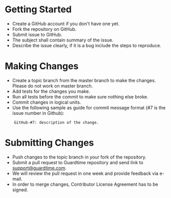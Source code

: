 # Getting Started

* Create a GitHub account if you don't have one yet.
* Fork the repository on GitHub.
* Submit issue to GitHub.
* The subject shall contain summary of the issue.
* Describe the issue clearly, if it is a bug include the steps to reproduce.

# Making Changes

* Create a topic branch from the master branch to make the changes. Please do not work on master branch.
* Add tests for the changes you make.
* Run all tests before the commit to make sure nothing else broke.
* Commit changes in logical units.
* Use the following sample as guide for commit message format (#7 is the issue number in Github):
```
    GitHub-#7: description of the change.
```

# Submitting Changes

* Push changes to the topic branch in your fork of the repository.
* Submit a pull request to Guardtime repository and send link to support@guardtime.com.
* We will review the pull request in one week and provide feedback via e-mail.
* In order to merge changes, Contributor License Agreement has to be signed.
